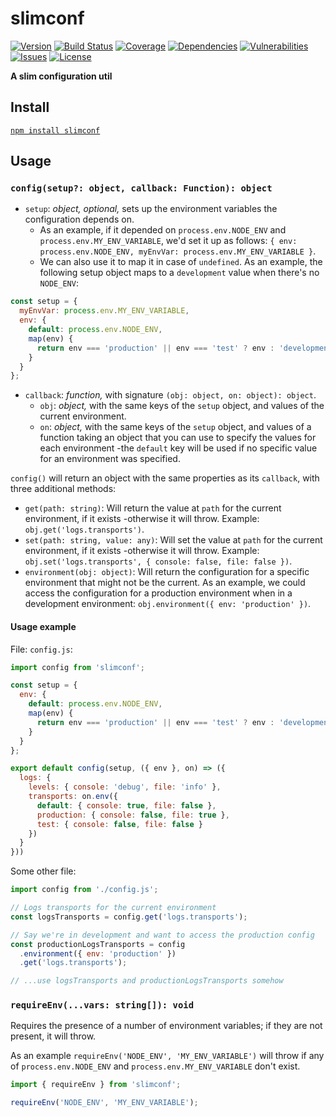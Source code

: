 # slimconf

[![Version](https://img.shields.io/github/package-json/v/rafamel/slimconf.svg)](https://github.com/rafamel/slimconf)
[![Build Status](https://travis-ci.org/rafamel/slimconf.svg)](https://travis-ci.org/rafamel/slimconf)
[![Coverage](https://img.shields.io/coveralls/rafamel/slimconf.svg)](https://coveralls.io/github/rafamel/slimconf)
[![Dependencies](https://david-dm.org/rafamel/slimconf/status.svg)](https://david-dm.org/rafamel/slimconf)
[![Vulnerabilities](https://snyk.io/test/npm/slimconf/badge.svg)](https://snyk.io/test/npm/slimconf)
[![Issues](https://img.shields.io/github/issues/rafamel/slimconf.svg)](https://github.com/rafamel/slimconf/issues)
[![License](https://img.shields.io/github/license/rafamel/slimconf.svg)](https://github.com/rafamel/slimconf/blob/master/LICENSE)

<!-- markdownlint-disable MD036 -->
**A slim configuration util**
<!-- markdownlint-enable MD036 -->

## Install

[`npm install slimconf`](https://www.npmjs.com/package/slimconf)

## Usage

### `config(setup?: object, callback: Function): object`

* `setup`: *object, optional,* sets up the environment variables the configuration depends on.
  * As an example, if it depended on `process.env.NODE_ENV` and `process.env.MY_ENV_VARIABLE`, we'd set it up as follows: `{ env: process.env.NODE_ENV, myEnvVar: process.env.MY_ENV_VARIABLE }`.
  * We can also use it to map it in case of `undefined`. As an example, the following setup object maps to a `development` value when there's no `NODE_ENV`:

```javascript
const setup = {
  myEnvVar: process.env.MY_ENV_VARIABLE,
  env: {
    default: process.env.NODE_ENV,
    map(env) {
      return env === 'production' || env === 'test' ? env : 'development';
    }
  }
};
```

* `callback`: *function,* with signature `(obj: object, on: object): object`.
  * `obj`: *object,* with the same keys of the `setup` object, and values of the current environment.
  * `on`: *object,* with the same keys of the `setup` object, and values of a function taking an object that you can use to specify the values for each environment -the `default` key will be used if no specific value for an environment was specified.

`config()` will return an object with the same properties as its `callback`, with three additional methods:
  
* `get(path: string)`: Will return the value at `path` for the current environment, if it exists -otherwise it will throw. Example: `obj.get('logs.transports')`.
* `set(path: string, value: any)`: Will set the value at `path` for the current environment, if it exists -otherwise it will throw. Example: `obj.set('logs.transports', { console: false, file: false })`.
* `environment(obj: object)`: Will return the configuration for a specific environment that might not be the current. As an example, we could access the configuration for a production environment when in a development environment: `obj.environment({ env: 'production' })`.

#### Usage example

File: `config.js`:

```javascript
import config from 'slimconf';

const setup = {
  env: {
    default: process.env.NODE_ENV,
    map(env) {
      return env === 'production' || env === 'test' ? env : 'development';
    }
  }
};

export default config(setup, ({ env }, on) => ({
  logs: {
    levels: { console: 'debug', file: 'info' },
    transports: on.env({
      default: { console: true, file: false },
      production: { console: false, file: true },
      test: { console: false, file: false }
    })
  }
}))
```

Some other file:

```javascript
import config from './config.js';

// Logs transports for the current environment
const logsTransports = config.get('logs.transports');

// Say we're in development and want to access the production config
const productionLogsTransports = config
  .environment({ env: 'production' })
  .get('logs.transports');

// ...use logsTransports and productionLogsTransports somehow
```

### `requireEnv(...vars: string[]): void`

Requires the presence of a number of environment variables; if they are not present, it will throw.

As an example `requireEnv('NODE_ENV', 'MY_ENV_VARIABLE')` will throw if any of `process.env.NODE_ENV` and `process.env.MY_ENV_VARIABLE` don't exist.

```javascript
import { requireEnv } from 'slimconf';

requireEnv('NODE_ENV', 'MY_ENV_VARIABLE');
```
